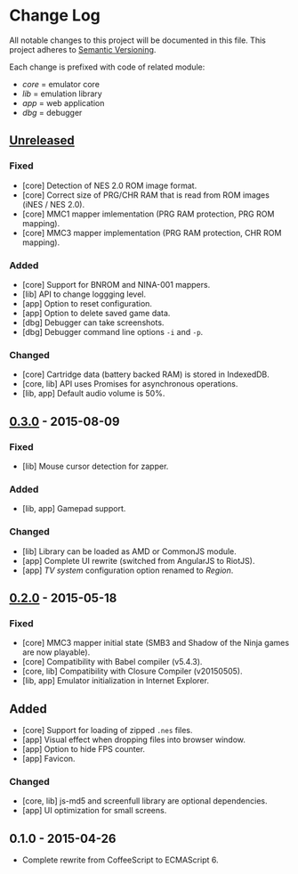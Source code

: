 # Change Log
All notable changes to this project will be documented in this file.
This project adheres to [Semantic Versioning](http://semver.org/).

Each change is prefixed with code of related module:
- *core* = emulator core
- *lib* = emulation library
- *app* = web application
- *dbg* = debugger

## [Unreleased][unreleased]
### Fixed
- [core] Detection of NES 2.0 ROM image format.
- [core] Correct size of PRG/CHR RAM that is read from ROM images (iNES / NES 2.0).
- [core] MMC1 mapper imlementation (PRG RAM protection, PRG ROM mapping).
- [core] MMC3 mapper implementation (PRG RAM protection, CHR ROM mapping).

### Added
- [core] Support for BNROM and NINA-001 mappers.
- [lib] API to change loggging level.
- [app] Option to reset configuration.
- [app] Option to delete saved game data.
- [dbg] Debugger can take screenshots.
- [dbg] Debugger command line options `-i` and `-p`.

### Changed
- [core] Cartridge data (battery backed RAM) is stored in IndexedDB.
- [core, lib] API uses Promises for asynchronous operations.
- [lib, app] Default audio volume is 50%.

## [0.3.0] - 2015-08-09
### Fixed
- [lib] Mouse cursor detection for zapper.

### Added
- [lib, app] Gamepad support.

### Changed
- [lib] Library can be loaded as AMD or CommonJS module.
- [app] Complete UI rewrite (switched from AngularJS to RiotJS).
- [app] *TV system* configuration option renamed to *Region*.

## [0.2.0] - 2015-05-18
### Fixed
- [core] MMC3 mapper initial state (SMB3 and Shadow of the Ninja games are now playable).
- [core] Compatibility with Babel compiler (v5.4.3).
- [core, lib] Compatibility with Closure Compiler (v20150505).
- [lib, app] Emulator initialization in Internet Explorer.

## Added
- [core] Support for loading of zipped `.nes` files.
- [app] Visual effect when dropping files into browser window.
- [app] Option to hide FPS counter.
- [app] Favicon.

### Changed
- [core, lib] js-md5 and screenfull library are optional dependencies.
- [app] UI optimization for small screens.

## 0.1.0 - 2015-04-26
- Complete rewrite from CoffeeScript to ECMAScript 6.

[unreleased]: https://github.com/jpikl/cfxnes/compare/v0.3.0...HEAD
[0.3.0]:      https://github.com/jpikl/cfxnes/compare/v0.2.0...v0.3.0
[0.2.0]:      https://github.com/jpikl/cfxnes/compare/v0.1.0...v0.2.0
